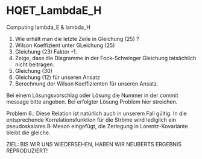 # HQET_LambdaE_H
Computing lambda_E &amp; lambda_H

1. Wie erhält man die letzte Zeile in Gleichung (25) ?
2. Wilson Koeffizient unter GLeichung (25)
3. Gleichung (23) Faktor -1.
3. Zeige, dass die Diagramme in der Fock-Schwinger Gleichung tatsächlich nicht beitragen.
4. Gleichung (30)
5. Gleichung (12) für unseren Ansatz
6. Berechnung der Wilson Koeffizienten für unseren Ansatz.

Bei einem Lösungsvorschlag oder Lösung die Nummer in der commit message bitte angeben. Bei erfolgter Lösung Problem hier
streichen. 

Problem 6.: Diese Relation ist natürlich auch in unserem Fall gültig. In die entsprechende Korrelationsfunktion für die Ströme wird lediglich ein pseudoskalares B-Meson eingefügt, die Zerlegung in Lorentz-Kovariante bleibt die gleiche.

ZIEL: BIS WIR UNS WIEDERSEHEN, HABEN WIR NEUBERTS ERGEBNIS REPRODUZIERT!
